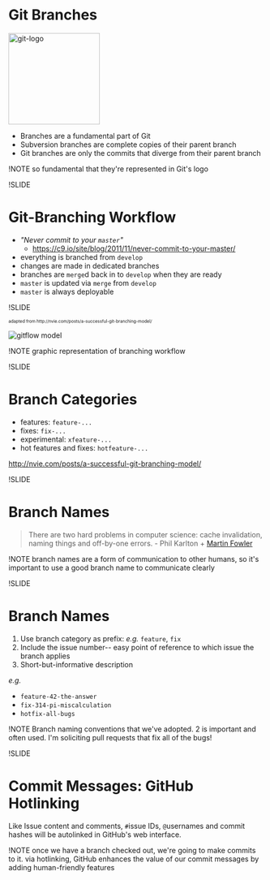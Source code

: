 
# Git Branches

<img src='img/git-logo.png' alt='git-logo' height=180 width=180 />

- Branches are a fundamental part of Git
- Subversion branches are complete copies of their parent branch
- Git branches are only the commits that diverge from their parent branch

!NOTE
so fundamental that they're represented in Git's logo

!SLIDE

# Git-Branching Workflow

- *"Never commit to your `master`"*
  - https://c9.io/site/blog/2011/11/never-commit-to-your-master/
- everything is branched from `develop`
- changes are made in dedicated branches
- branches are `merge`d back in to `develop` when they are ready
- `master` is updated via `merge` from `develop`
- `master` is always deployable

!SLIDE

<span style="font-size:0.6em;">
  adapted from http://nvie.com/posts/a-successful-git-branching-model/
</span>

![gitflow model](img/gitflow-model.jpg)

!NOTE
graphic representation of branching workflow

!SLIDE

# Branch Categories

- features: `feature-...`
- fixes: `fix-...`
- experimental: `xfeature-...`
- hot features and fixes: `hotfeature-...`

http://nvie.com/posts/a-successful-git-branching-model/

!SLIDE

# Branch Names

> There are two hard problems in computer science: cache invalidation, naming things and off-by-one errors. \- Phil Karlton + [Martin Fowler](http://martinfowler.com/bliki/TwoHardThings.html)

!NOTE
branch names are a form of communication to other humans, so it's important to use a good branch name to communicate clearly

!SLIDE

# Branch Names

1. Use branch category as prefix: *e.g.* `feature`, `fix`
1. Include the issue number-- easy point of reference to which issue the branch applies
1. Short-but-informative description

*e.g.*

- `feature-42-the-answer`
- `fix-314-pi-miscalculation`
- `hotfix-all-bugs`

!NOTE
Branch naming conventions that we've adopted.
2 is important and often used.
I'm soliciting pull requests that fix all of the bugs!

!SLIDE

# Commit Messages: GitHub Hotlinking

Like Issue content and comments, `#`issue IDs, `@`usernames and commit hashes will be autolinked in GitHub's web interface.

!NOTE
once we have a branch checked out, we're going to make commits to it. via hotlinking, GitHub enhances the value of our commit messages by adding human-friendly features
